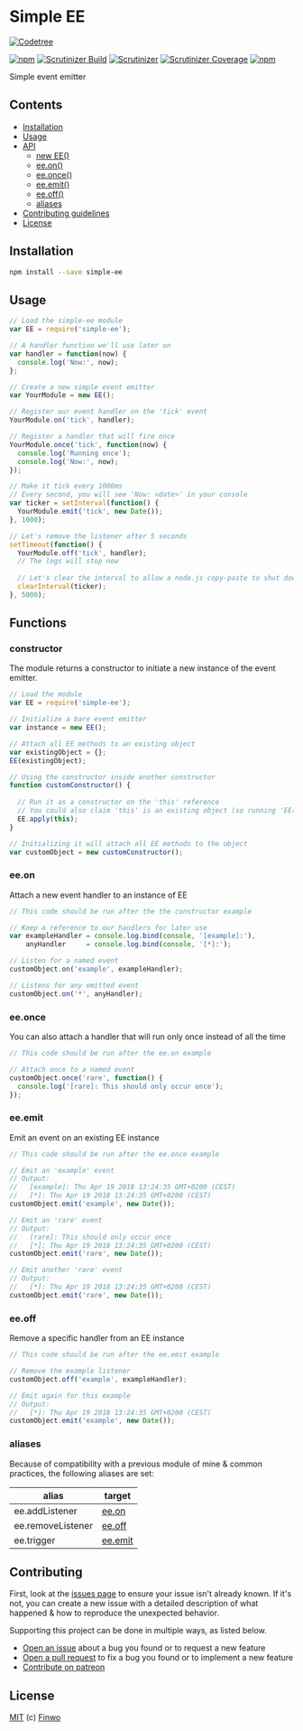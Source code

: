 Simple EE
=========

[![Codetree](https://codetree.com/images/managed-with-codetree.svg)](https://codetree.com/projects/gX1r)

[![npm](https://img.shields.io/npm/v/simple-ee.svg?style=flat-square)](https://npmjs.com/package/simple-ee/)
[![Scrutinizer Build](https://img.shields.io/scrutinizer/build/g/finwo/js-simple-ee.svg?style=flat-square)](https://scrutinizer-ci.com/g/finwo/js-simple-ee/)
[![Scrutinizer](https://img.shields.io/scrutinizer/g/finwo/js-simple-ee.svg?style=flat-square)](https://scrutinizer-ci.com/g/finwo/js-simple-ee/)
[![Scrutinizer Coverage](https://img.shields.io/scrutinizer/coverage/g/finwo/js-simple-ee.svg?style=flat-square)](https://scrutinizer-ci.com/g/finwo/js-simple-ee/)
[![npm](https://img.shields.io/npm/l/simple-ee.svg?style=flat-square)](https://npmjs.com/package/simple-ee/)

Simple event emitter

## Contents

- [Installation](#installation)
- [Usage](#usage)
- [API](#functions)
  - [new EE()](#constructor)
  - [ee.on()](#ee.on)
  - [ee.once()](#ee.once)
  - [ee.emit()](#ee.emit)
  - [ee.off()](#ee.off)
  - [aliases](#aliases)
- [Contributing guidelines](#contributing)
- [License](#license)

## Installation

```sh
npm install --save simple-ee
```

## Usage

```js
// Load the simple-ee module
var EE = require('simple-ee');

// A handler function we'll use later on
var handler = function(now) {
  console.log('Now:', now);
};

// Create a new simple event emitter
var YourModule = new EE();

// Register our event handler on the 'tick' event
YourModule.on('tick', handler);

// Register a handler that will fire once
YourModule.once('tick', function(now) {
  console.log('Running once');
  console.log('Now:', now);
});

// Make it tick every 1000ms
// Every second, you will see 'Now: <date>' in your console
var ticker = setInterval(function() {
  YourModule.emit('tick', new Date());
}, 1000);

// Let's remove the listener after 5 seconds
setTimeout(function() {
  YourModule.off('tick', handler);
  // The logs will stop now
  
  // Let's clear the interval to allow a node.js copy-paste to shut down
  clearInterval(ticker);
}, 5000);
```

## Functions

### constructor

The module returns a constructor to initiate a new instance of the event emitter.

```js
// Load the module
var EE = require('simple-ee');

// Initialize a bare event emitter
var instance = new EE();

// Attach all EE methods to an existing object
var existingObject = {};
EE(existingObject);

// Using the constructor inside another constructor
function customConstructor() {
  
  // Run it as a constructor on the 'this' reference
  // You could also claim 'this' is an existing object (so running 'EE(this)')
  EE.apply(this);
}

// Initializing it will attach all EE methods to the object
var customObject = new customConstructor();
```

### ee.on

Attach a new event handler to an instance of EE

```js
// This code should be run after the the constructor example

// Keep a reference to our handlers for later use
var exampleHandler = console.log.bind(console, '[example]:'),
    anyHandler     = console.log.bind(console, '[*]:');

// Listen for a named event
customObject.on('example', exampleHandler);

// Listens for any emitted event
customObject.on('*', anyHandler);
```

### ee.once

You can also attach a handler that will run only once instead of all the time

```js
// This code should be run after the ee.on example

// Attach once to a named event
customObject.once('rare', function() {
  console.log('[rare]: This should only occur once');  
});
```

### ee.emit

Emit an event on an existing EE instance

```js
// This code should be run after the ee.once example

// Emit an 'example' event
// Output:
//   [example]: Thu Apr 19 2018 13:24:35 GMT+0200 (CEST)
//   [*]: Thu Apr 19 2018 13:24:35 GMT+0200 (CEST)
customObject.emit('example', new Date());

// Emit an 'rare' event
// Output:
//   [rare]: This should only occur once
//   [*]: Thu Apr 19 2018 13:24:35 GMT+0200 (CEST)
customObject.emit('rare', new Date());

// Emit another 'rare' event
// Output:
//   [*]: Thu Apr 19 2018 13:24:35 GMT+0200 (CEST)
customObject.emit('rare', new Date());
```

### ee.off

Remove a specific handler from an EE instance

```js
// This code should be run after the ee.emit example

// Remove the example listener
customObject.off('example', exampleHandler);

// Emit again for this example
// Output:
//   [*]: Thu Apr 19 2018 13:24:35 GMT+0200 (CEST)
customObject.emit('example', new Date());
```

### aliases

Because of compatibility with a previous module of mine & common practices, the following aliases are set:

| alias             | target              |
|-------------------|---------------------|
| ee.addListener    | [ee.on](#ee.on)     |
| ee.removeListener | [ee.off](#ee.off)   |
| ee.trigger        | [ee.emit](#ee.emit) |

## Contributing

First, look at the [issues page](https://github.com/finwo/js-simple-ee/issues) to ensure your issue isn't already known. If it's not, you can create a new issue with a detailed description of what happened & how to reproduce the unexpected behavior.

Supporting this project can be done in multiple ways, as listed below.

- [Open an issue](https://github.com/finwo/js-simple-ee/issues) about a bug you found or to request a new feature
- [Open a pull request](https://github.com/finwo/js-simple-ee/pulls) to fix a bug you found or to implement a new feature
- [Contribute on patreon](https://patreon.com/finwo)

## License

[MIT](https://github.com/finwo/js-simple-ee/blob/master/LICENSE.md) (c) [Finwo](https://github.com/finwo)

